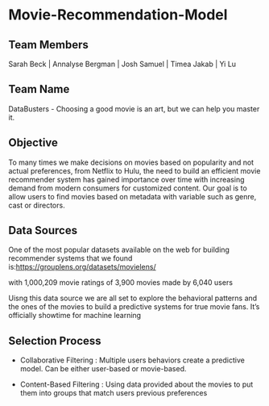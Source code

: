 # Movie-Recommendation-Model 


## Team Members 

Sarah Beck | Annalyse Bergman | Josh Samuel | Timea Jakab | Yi Lu

## Team Name
DataBusters - Choosing a good movie is an art, but we can help you master it.

## Objective
To many times we make decisions on movies based on popularity and not actual preferences, from Netflix to Hulu, the need to build an efficient movie recommender system has gained importance over time with increasing demand from modern consumers for customized content. Our goal is to allow users to find movies based on metadata with variable such as genre, cast or directors.

## Data Sources

 One of the most popular datasets available on the web for building recommender systems that we found is:https://grouplens.org/datasets/movielens/ 

 with 1,000,209 movie ratings of 3,900 movies made by 6,040 users


Uisng this data source we are all set to explore the behavioral patterns and the ones of the movies to build a predictive systems for true movie fans. It’s officially showtime for machine learning

## Selection Process 

* Collaborative Filtering :
Multiple users behaviors create a predictive model. Can be either user-based or movie-based.

* Content-Based Filtering :
Using data provided about the movies to put them into groups that match  users previous preferences
